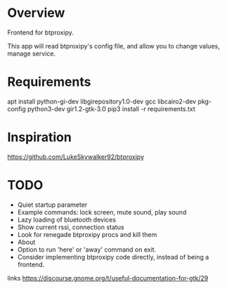 # Overview

Frontend for btproxipy.

This app will read btproxipy's config file, and allow you to change values, manage service.

# Requirements

apt install python-gi-dev libgirepository1.0-dev gcc libcairo2-dev pkg-config python3-dev gir1.2-gtk-3.0
pip3 install -r requirements.txt

# Inspiration

https://github.com/LukeSkywalker92/btproxipy

# TODO

* Quiet startup parameter
* Example commands: lock screen, mute sound, play sound
* Lazy loading of bluetooth devices
* Show current rssi, connection status
* Look for renegade btproxipy procs and kill them
* About
* Option to run 'here' or 'away' command on exit.
* Consider implementing btproxipy code directly, instead of being a frontend.

links
https://discourse.gnome.org/t/useful-documentation-for-gtk/29
